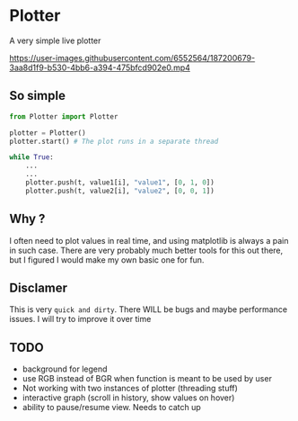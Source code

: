 # Plotter

A  very simple live plotter

https://user-images.githubusercontent.com/6552564/187200679-3aa8d1f9-b530-4bb6-a394-475bfcd902e0.mp4
## So simple

```python
from Plotter import Plotter

plotter = Plotter()
plotter.start() # The plot runs in a separate thread

while True:
    ...
    ...
    plotter.push(t, value1[i], "value1", [0, 1, 0])
    plotter.push(t, value2[i], "value2", [0, 0, 1])
```

## Why ?

I often need to plot values in real time, and using matplotlib is always a pain in such case. There are very probably much better tools for this out there, but I figured I would make my own basic one for fun.

## Disclamer 

This is very `quick and dirty`. There WILL be bugs and maybe performance issues. I will try to improve it over time

## TODO
- background for legend
- use RGB instead of BGR when function is meant to be used by user
- Not working with two instances of plotter (threading stuff)
- interactive graph (scroll in history, show values on hover)
- ability to pause/resume view. Needs to catch up 
